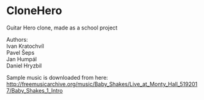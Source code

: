 # CloneHero
Guitar Hero clone, made as a school project

Authors:  
Ivan Kratochvíl  
Pavel Šeps  
Jan Humpál  
Daniel Hryzbil  

Sample music is downloaded from here: http://freemusicarchive.org/music/Baby_Shakes/Live_at_Monty_Hall_5192017/Baby_Shakes_1_Intro
